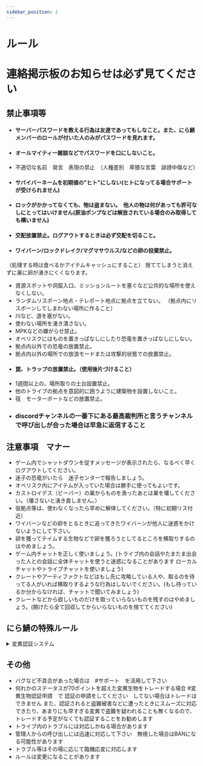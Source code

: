 ```yaml
---
sidebar_position: 2
---
```


# ルール

<h1>連絡掲示板のお知らせは必ず見てください</h1>

## 禁止事項等
- <h4>サーバーパスワードを教える行為は友達であってもしなこと。また、にら鯖メンバーのロールが付いた人のみがパスワードを見れます。</h4>
- <h4>オールマイティー雑談などでパスワードを口にしないこと。</h4>
- 不適切な名前　発言　表現の禁止　（人種差別　卑猥な言葉　誹謗中傷など）
- <h4>サバイバーネームを初期値の"ヒト"にしない(ヒトになってる場合サポートが受けられません)</h4>
- <h4>ロックがかかってなくても、物は盗まない。　他人の物は何があっても許可なしにとってはいけません(原油ポンプなどは解放されている場合のみ取得しても構いません)</h4>
- <h4>交配放置禁止。ログアウトするときは必ず交配を切ること。</h4>
- <h4>ワイバーン/ロックドレイク/マグマサウルス/などの卵の投棄禁止。</h4>
（処理する時は食べるかアイテムキャッシュにすること）
捨ててしまうと消えずに巣に卵が湧きにくくなります。
- 資源スポットや洞窟入口、ミッションルートを塞ぐなど公共的な場所を使えなくしない。
- ランダムリスポーン地点・テレポート地点に拠点を立てない。
（拠点内にリスポーンしてしまわない場所に作ること）
- 川など、道を塞がない。
- 使わない場所を湧き潰さない。
- MPKなどの嫌がらせ禁止。
- オベリスクにはものを置きっぱなしにしたり恐竜を置きっぱなしにしない。
- 拠点内以外での恐竜の放置禁止。
- 拠点内以外の場所での放浪モードまたは攻撃的状態での放置禁止。
- <h4>罠、トラップの放置禁止。（使用後片づけること）</h4> 
- 1週間以上の、場所取りの土台設置禁止。
- 他のトライブの拠点を意図的に囲うように建築物を設置しないこと。
- 筏　モーターボートなどの放置禁止。
- <h3>discordチャンネルの一番下にある最高裁判所と言うチャンネルで呼び出しが合った場合は早急に返信すること</h3>

## 注意事項　マナー
- ゲーム内でシャットダウンを促すメッセージが表示されたら、なるべく早くログアウトしてください。
- 迷子の恐竜がいたら　迷子センターで報告しましょう。
- オベリスク内にアイテムが入っていた場合は勝手に使ってもよいです。
- カストロイデス（ビーバー）の巣からものを漁ったあとは巣を壊してください。（壊さないと湧き直しません。）
- 仮拠点等は、使わなくなったら早めに解体してください。（特に初期リス付近）
- ワイバーンなどの卵をとるときに追ってきたワイバーンが他人に迷惑をかけないようにして下さい。
- 卵を獲ってテイムする生物などで卵を獲ろうとしてるところを横取りするのはやめましょう。
- ゲーム内チャットを正しく使いましょう。(トライブ内の会話やたまたま出会った人との会話に全体チャットを使うと迷惑になることがあります ローカルチャットやトライブチャットを使いましょう)
- クレートやアーティファクトなどはもし先に攻略している人や、取るのを待ってる人がいれば横取りするような行為はしないでください。(もし待っているか分からなければ、チャットで聞いてみましょう)
- クレートなどから欲しいものだけを取っていらないものを残すのはやめましょう。(開けたら全て回収してからいらないものを捨ててください)

## にら鯖の特殊ルール
<details>
  <summary>変異認証システム</summary>

このサーバでは生物の盗難などを防ぐために、認証を受けた生物のみがトレードなどをできます
多少の手間ではありますが、これにより生物の盗難被害や転売などが激減(今ではほぼ0です)した背景があるためご協力お願いします
ASEとASAで多少違いがあるので気をつけてください
変異認証の仕方
- ① 変異を始める際に途中経過を保存しておく
- ② discordの変異申請チャンネルから詳しい手順に従って申請をする
- ③ 申請が通るまで待つ(申請が通るまでの目安は約1週間です)
</details>


## その他
- バグなど不具合があった場合は　#サポート　を活用して下さい
- 何れかのステータスが70ポイントを超えた変異生物をトレードする場合 #変異生物認証申請　で
認証の申請をしてください　してない場合はトレードはできません
また、認証されると盗難被害などに遭ったときにスムーズに対応できたり、あまりにも早すぎる変異で盗難を疑われることも無くなるので、トレードする予定がなくても認証することをお勧めします
- トライブ内のトラブルには対応しかねる場合があります
- 管理人からの呼び出しには迅速に対応して下さい　無視した場合はBANになる可能性があります
- トラブル等はその場に応じて臨機応変に対応します
- ルールは変更になることがあります

